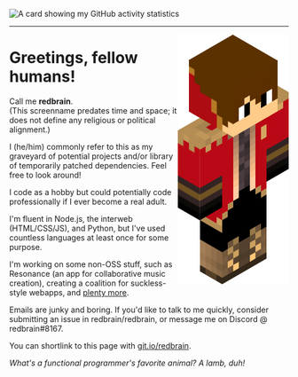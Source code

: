 ![A card showing my GitHub activity statistics](https://github-readme-stats.vercel.app/api?username=redbrain&show_icons=true&theme=dracula)
***

<img src="https://github.com/redbrain/redbrain/raw/master/fullbody.png" alt="An image of my avatar" align="right">

# Greetings, fellow humans!  

Call me **redbrain**.  
(This screenname predates time and space; it does not define any religious or political alignment.)  

I (he/him) commonly refer to this as my graveyard of potential projects and/or library of temporarily patched dependencies. Feel free to look around!  

I code as a hobby but could potentially code professionally if I ever become a real adult.  

I'm fluent in Node.js, the interweb (HTML/CSS/JS), and Python, but I've used countless languages at least once for some purpose.  

I'm working on some non-OSS stuff, such as Resonance (an app for collaborative music creation), creating a coalition for suckless-style webapps, and [plenty more](https://redbrain.github.io).

Emails are junky and boring. If you'd like to talk to me quickly, consider submitting an issue in redbrain/redbrain, or message me on Discord @ redbrain#8167.  

You can shortlink to this page with [git.io/redbrain](https://git.io/redbrain).  


*What's a functional programmer's favorite animal? A lamb, duh!*

<!-- redbrain/redbrain is a ✨ special ✨ repository because its `README.md` (this file) appears on your GitHub profile. Here are some ideas to get you started:
🔭 I’m currently working on ... / 🌱 I’m currently learning ... / 👯 I’m looking to collaborate on ... / 🤔 I’m looking for help with ...
💬 Ask me about ... / 📫 How to reach me: ... / 😄 Pronouns: ... / ⚡ Fun fact: ... -->
